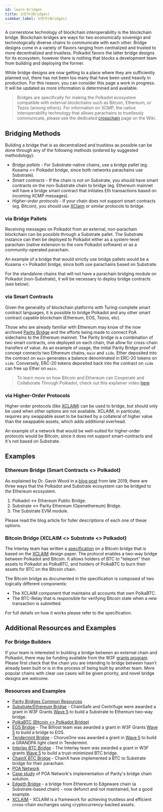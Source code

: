 ```yaml
---
id: learn-bridges
title: 브릿지(Bridges)
sidebar_label: 브릿지(Bridges)
---
```


A cornerstone technology of blockchain interoperability is the blockchain bridge. Blockchain bridges are ways for two economically sovereign and technologically diverse chains to communicate with each other. Bridge designs come in a variety of flavors ranging from centralized and trusted to more decentralized and trustless. Polkadot favors the latter bridge designs for its ecosystem, however there is nothing that blocks a development team from building and deploying the former.

While bridge designs are now getting to a place where they are sufficiently planned out, there has not been too many that have been used heavily in production. For this reason, you can consider this page a work in progress. It will be updated as more information is determined and available.

> Bridges are specifically for making the Polkadot ecosystem compatible with external blockchains such as Bitcoin, Ethereum, or Tezos (among others). For information on XCMP, the native interoperability technology that allows parachains to trustlessly communicate, please see the dedicated [crosschain](learn-crosschain) page on the Wiki.

## Bridging Methods

Building a bridge that is as decentralized and trustless as possible can be done through any of the following methods (ordered by suggested methodology):

- _Bridge pallets_ - For Substrate-native chains, use a bridge pallet (eg. Kusama <> Polkadot bridge, since both networks parachains use Substrate).
- _Smart contracts_ - If the chain is not on Substrate, you should have smart contracts on the non-Substrate chain to bridge (eg. Ethereum mainnet will have a bridge smart contract that initiates Eth transactions based on incoming XCMP messages).
- _Higher-order protocols_ - If your chain does not support smart contracts (eg. Bitcoin), you should use [XClaim](https://eprint.iacr.org/2018/643.pdf) or similar protocols to bridge.

### via Bridge Pallets

Receiving messages on Polkadot from an external, non-parachain blockchain can be possible through a Substrate pallet. The Substrate instance can then be deployed to Polkadot either as a system-level parachain (native extension to the core Polkadot software) or as a community-operated parachain.

An example of a bridge that would strictly use bridge pallets would be a Kusama <> Polkadot bridge, since both use parachains based on Substrate.

For the standalone chains that will not have a parachain bridging module on Polkadot (non-Substrate), it will be necessary to deploy bridge contracts (see below).

### via Smart Contracts

Given the generality of blockchain platforms with Turing-complete smart contract languages, it is possible to bridge Polkadot and any other smart contract capable blockchain (Ethereum, EOS, Tezos, etc).

Those who are already familiar with Ethereum may know of the now archived [Parity Bridge](https://github.com/paritytech/parity-bridge) and the efforts being made to connect PoA sidechains to the Ethereum mainnet. The Parity bridge is a combination of two smart contracts, one deployed on each chain, that allow for cross-chain transfers of value. As an example of usage, the initial Parity Bridge proof of concept connects two Ethereum chains, `main` and `side`. Ether deposited into the contract on `main` generates a balance denominated in ERC-20 tokens on `side`. Conversely, ERC-20 tokens deposited back into the contract on `side` can free up Ether on `main`.

> To learn more on how Bitcoin and Ethereum can Cooperate and Collaborate Through Polkadot, check out this explainer video [here](https://www.youtube.com/watch?v=rvoFUiOR3cM)

### via Higher-Order Protocols

Higher-order protocols (like [XCLAIM](https://eprint.iacr.org/2018/643.pdf)) can be used to bridge, but should only be used when other options are not available. XCLAIM, in particular, requires any swappable asset to be backed by a collateral of higher value than the swappable assets, which adds additional overhead.

An example of a network that would be well-suited for higher-order protocols would be Bitcoin, since it does not support smart-contracts and it's not based on Substrate.

## Examples

### Ethereum Bridge (Smart Contracts <> Polkadot)
  As explained by Dr. Gavin Wood in a [blog post](https://medium.com/polkadot-network/polkadot-substrate-and-ethereum-f0bf1ccbfd13) from late 2019, there are three ways that the Polkadot and Substrate ecosystem can be bridged to the Ethereum ecosystem.

1. Polkadot <-> Ethereum Public Bridge.
1. Substrate <-> Parity Ethereum (Openethereum) Bridge.
1. The Substrate EVM module.

Please read the blog article for fuller descriptions of each one of these options.

### Bitcoin Bridge (XCLAIM <> Substrate <> Polkadot)

The Interlay team has written a [specification](https://interlay.gitlab.io/polkabtc-spec/) on a Bitcoin bridge that is based on the [XCLAIM](https://eprint.iacr.org/2018/643.pdf) design paper. The protocol enables a two-way bridge between Polkadot and Bitcoin. It allows holders of BTC to "teleport" their assets to Polkadot as PolkaBTC, and holders of PolkaBTC to burn their assets for BTC on the Bitcoin chain.

The Bitcoin bridge as documented in the specification is composed of two logically different components:

- The XCLAIM component that maintains all accounts that own PolkaBTC.
- The BTC-Relay that is responsible for verifying Bitcoin state when a new transaction is submitted.

For full details on how it works please refer to the specification.

## Additional Resources and Examples

### For Bridge Builders

If your team is interested in building a bridge between an external chain and Polkadot, there may be funding available from the W3F [grants program](https://github.com/w3f/General-Grants-Program). Please first check that the chain you are intending to bridge between hasn't already been built or is in the process of being built by another team. More popular chains with clear use cases will be given priority, and novel bridge designs are welcome.

### Resources and Examples

- [Parity Bridges Common Resources](https://github.com/paritytech/parity-bridges-common)
- [Substrate/Ethereum Bridge](https://github.com/ChainSafe/ChainBridge) - ChainSafe and Centrifuge were awarded a grant in W3F Grants [Wave 5](https://medium.com/web3foundation/web3-foundation-grants-wave-5-recipients-2205f4fde096) to build a Substrate to Ethereum two-way bridge.
- [PolkaBTC (Bitcoin <> Polkadot Bridge)](https://docs.polkabtc.io/#/)
- [EOS Bridge](https://github.com/bifrost-codes/bifrost) - The Bifrost team was awarded a grant in W3F Grants [Wave 5](https://medium.com/web3foundation/web3-foundation-grants-wave-5-recipients-2205f4fde096) to build a bridge to EOS.
- [Tendermint Bridge](https://github.com/ChorusOne/tendermint-light-client) - ChorusOne was awarded a grant in [Wave 5](https://medium.com/web3foundation/web3-foundation-grants-wave-5-recipients-2205f4fde096) to build a GRANDPA light client in Tendermint.
- [Interlay BTC Bridge](https://interlay.gitlab.io/polkabtc-spec/) - The Interlay team was awarded a grant in W3F grants [Wave 5](https://medium.com/web3foundation/web3-foundation-grants-wave-5-recipients-2205f4fde096) to build a trust-minimized BTC bridge.
- [ChainX BTC Bridge](https://github.com/chainx-org/ChainX/tree/master/xrml/xbridge/bitcoin) - ChainX have implemented a BTC to Substrate bridge for their parachain.
- [POA Network](https://poa.network/)
- [Case study](https://medium.com/giveth/ethereum-dapp-scaling-poa-network-acee8a51e772) of POA Network's implementation of Parity's bridge chain solution.
- [Edgeth Bridge](https://github.com/hicommonwealth/edgeth_bridge/) - a bridge from Ethereum to Edgeware chain (a Substrate-based chain) - now defunct and not maintained, but a good example.
- [XCLAIM](https://eprint.iacr.org/2018/643.pdf) - XCLAIM is a framework for achieving trustless and efficient cross-chain exchanges using cryptocurrency-backed assets.
